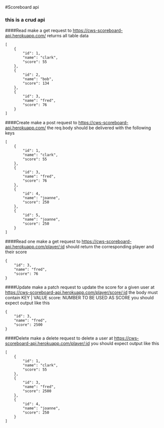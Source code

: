 #Scoreboard api
### this is a crud api

####Read
make a get request to https://cws-scoreboard-api.herokuapp.com/
returns all table data
```
[
    {
        "id": 1,
        "name": "clark",
        "score": 55
    },
    {
        "id": 2,
        "name": "bob",
        "score": 134
    },
    {
        "id": 3,
        "name": "fred",
        "score": 76
    }
]
```

####Create
make a post request to https://cws-scoreboard-api.herokuapp.com/
the req.body should be delivered with the following keys
```
[
    {
        "id": 1,
        "name": "clark",
        "score": 55
    },
    {
        "id": 3,
        "name": "fred",
        "score": 76
    },
    {
        "id": 4,
        "name": "joanne",
        "score": 250
    },
    {
        "id": 5,
        "name": "joanne",
        "score": 250
    }
]
```

####Read one
make a get request to https://cws-scoreboard-api.herokuapp.com/player/:id
should return the corresponding player and their score

```
{
    "id": 3,
    "name": "fred",
    "score": 76
}
```

####Update
make a patch request to update the score for a given user at https://cws-scoreboard-api.herokuapp.com/player/score/:id
the body must contain
KEY  |   VALUE
score: NUMBER TO BE USED AS SCORE
you should expect output like this
```
{
    "id": 3,
    "name": "fred",
    "score": 2500
}
```


####Delete
make a delete request to delete a user at https://cws-scoreboard-api.herokuapp.com/player/:id
you should expect output like this
```
[
    {
        "id": 1,
        "name": "clark",
        "score": 55
    },
    {
        "id": 3,
        "name": "fred",
        "score": 2500
    },
    {
        "id": 4,
        "name": "joanne",
        "score": 250
    }
]
```
